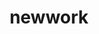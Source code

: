 ---
layout: case-study
order: 1
logo: /images/work/new-logo.png
title: newwork
org: New select work
role: Senior & Staff Product Designer
tenure: 2020–2022
description: The past two years have been a mix of joining two seed-stage startups as the founding designer—QA Wolf & The.com—and independent contracting with companies such as OpenTable, Handshake, and other high-growth, larger startups. I’ve collected a few case studies of work that I’m proud of from these opportunities as Figma decks that play as a prototype would (two more coming Feb, 2023). Hit the ‘right-arrow’ key and you should be good to go.
---